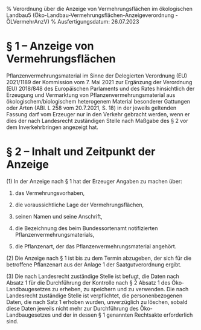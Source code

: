% Verordnung über die Anzeige von Vermehrungsflächen im ökologischen Landbau5  (Öko-Landbau-Vermehrungsflächen-Anzeigeverordnung - ÖLVermehrAnzV)
% Ausfertigungsdatum: 26.07.2023
 
# § 1 – Anzeige von Vermehrungsflächen

Pflanzenvermehrungsmaterial im Sinne der Delegierten Verordnung (EU) 2021/1189 der Kommission vom 7. Mai 2021 zur Ergänzung der Verordnung (EU) 2018/848 des Europäischen Parlaments und des Rates hinsichtlich der Erzeugung und Vermarktung von Pflanzenvermehrungsmaterial aus ökologischem/biologischem heterogenem Material besonderer Gattungen oder Arten (ABl. L 258 vom 20.7.2021, S. 18) in der jeweils geltenden Fassung darf vom Erzeuger nur in den Verkehr gebracht werden, wenn er dies der nach Landesrecht zuständigen Stelle nach Maßgabe des § 2 vor dem Inverkehrbringen angezeigt hat.

# § 2 – Inhalt und Zeitpunkt der Anzeige

(1) In der Anzeige nach § 1 hat der Erzeuger Angaben zu machen über:

1. das Vermehrungsvorhaben,

2. die voraussichtliche Lage der Vermehrungsflächen,

3. seinen Namen und seine Anschrift,

4. die Bezeichnung des beim Bundessortenamt notifizierten Pflanzenvermehrungsmaterials,

5. die Pflanzenart, der das Pflanzenvermehrungsmaterial angehört.

(2) Die Anzeige nach § 1 ist bis zu dem Termin abzugeben, der sich für die betroffene Pflanzenart aus der Anlage 1 der Saatgutverordnung ergibt.

(3) Die nach Landesrecht zuständige Stelle ist befugt, die Daten nach Absatz 1 für die Durchführung der Kontrolle nach § 2 Absatz 1 des Öko-Landbaugesetzes zu erheben, zu speichern und zu verwenden. Die nach Landesrecht zuständige Stelle ist verpflichtet, die personenbezogenen Daten, die nach Satz 1 erhoben wurden, unverzüglich zu löschen, sobald diese Daten jeweils nicht mehr zur Durchführung des Öko-Landbaugesetzes und der in dessen § 1 genannten Rechtsakte erforderlich sind.
